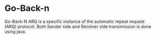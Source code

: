 # Go-Back-n

Go-Back-N ARQ is a specific instance of the automatic repeat request (ARQ) protocol. Both Sender side and Receiver side transimission is done using java.
